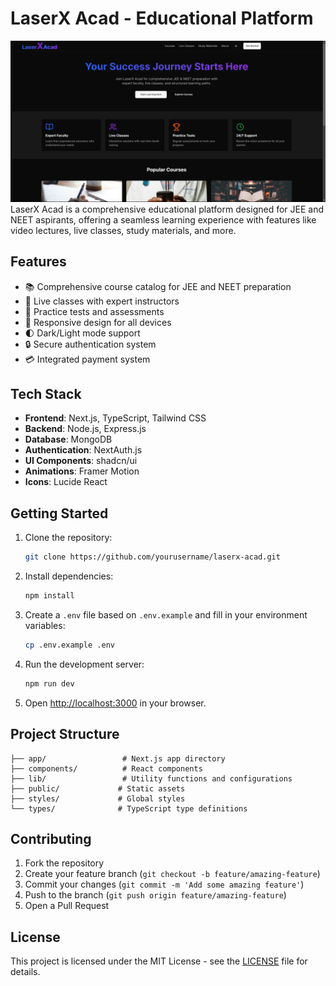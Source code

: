 # LaserX Acad - Educational Platform
![Screenshot](https://github.com/ayushgupta9906/LaserX-Acad/blob/main/Screenshot%202025-02-25%20173040.png)
LaserX Acad is a comprehensive educational platform designed for JEE and NEET aspirants, offering a seamless learning experience with features like video lectures, live classes, study materials, and more.

## Features

- 📚 Comprehensive course catalog for JEE and NEET preparation
- 🎥 Live classes with expert instructors
- 📝 Practice tests and assessments
- 📱 Responsive design for all devices
- 🌓 Dark/Light mode support
- 🔒 Secure authentication system
- 💳 Integrated payment system

## Tech Stack

- **Frontend**: Next.js, TypeScript, Tailwind CSS
- **Backend**: Node.js, Express.js
- **Database**: MongoDB
- **Authentication**: NextAuth.js
- **UI Components**: shadcn/ui
- **Animations**: Framer Motion
- **Icons**: Lucide React

## Getting Started

1. Clone the repository:
   ```bash
   git clone https://github.com/yourusername/laserx-acad.git
   ```

2. Install dependencies:
   ```bash
   npm install
   ```

3. Create a `.env` file based on `.env.example` and fill in your environment variables:
   ```bash
   cp .env.example .env
   ```

4. Run the development server:
   ```bash
   npm run dev
   ```

5. Open [http://localhost:3000](http://localhost:3000) in your browser.

## Project Structure

```
├── app/                 # Next.js app directory
├── components/          # React components
├── lib/                 # Utility functions and configurations
├── public/             # Static assets
├── styles/             # Global styles
└── types/              # TypeScript type definitions
```

## Contributing

1. Fork the repository
2. Create your feature branch (`git checkout -b feature/amazing-feature`)
3. Commit your changes (`git commit -m 'Add some amazing feature'`)
4. Push to the branch (`git push origin feature/amazing-feature`)
5. Open a Pull Request

## License

This project is licensed under the MIT License - see the [LICENSE](LICENSE) file for details.
